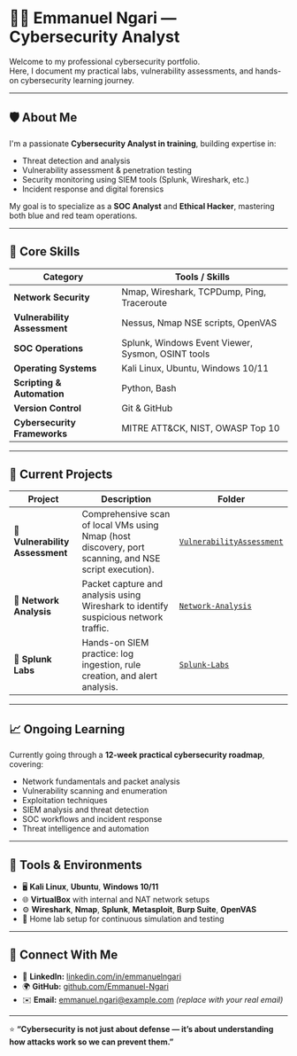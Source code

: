 # 👨‍💻 Emmanuel Ngari — Cybersecurity Analyst

Welcome to my professional cybersecurity portfolio.  
Here, I document my practical labs, vulnerability assessments, and hands-on cybersecurity learning journey.  

---

## 🛡️ About Me
I'm a passionate **Cybersecurity Analyst in training**, building expertise in:
- Threat detection and analysis  
- Vulnerability assessment & penetration testing  
- Security monitoring using SIEM tools (Splunk, Wireshark, etc.)  
- Incident response and digital forensics  

My goal is to specialize as a **SOC Analyst** and **Ethical Hacker**, mastering both blue and red team operations.

---

## 🧠 Core Skills
| Category | Tools / Skills |
|-----------|----------------|
| **Network Security** | Nmap, Wireshark, TCPDump, Ping, Traceroute |
| **Vulnerability Assessment** | Nessus, Nmap NSE scripts, OpenVAS |
| **SOC Operations** | Splunk, Windows Event Viewer, Sysmon, OSINT tools |
| **Operating Systems** | Kali Linux, Ubuntu, Windows 10/11 |
| **Scripting & Automation** | Python, Bash |
| **Version Control** | Git & GitHub |
| **Cybersecurity Frameworks** | MITRE ATT&CK, NIST, OWASP Top 10 |

---

## 🔬 Current Projects
| Project | Description | Folder |
|----------|--------------|--------|
| **🔹 Vulnerability Assessment** | Comprehensive scan of local VMs using Nmap (host discovery, port scanning, and NSE script execution). | [`VulnerabilityAssessment`](./VulnerabilityAssessment) |
| **🔹 Network Analysis** | Packet capture and analysis using Wireshark to identify suspicious network traffic. | [`Network-Analysis`](./Network-Analysis) |
| **🔹 Splunk Labs** | Hands-on SIEM practice: log ingestion, rule creation, and alert analysis. | [`Splunk-Labs`](./Splunk-Labs) |

---

## 📈 Ongoing Learning
Currently going through a **12-week practical cybersecurity roadmap**, covering:
- Network fundamentals and packet analysis  
- Vulnerability scanning and enumeration  
- Exploitation techniques  
- SIEM analysis and threat detection  
- SOC workflows and incident response  
- Threat intelligence and automation  

---

## 🧰 Tools & Environments
- 🖥️ **Kali Linux**, **Ubuntu**, **Windows 10/11**
- 🌐 **VirtualBox** with internal and NAT network setups  
- ⚙️ **Wireshark**, **Nmap**, **Splunk**, **Metasploit**, **Burp Suite**, **OpenVAS**
- 📡 Home lab setup for continuous simulation and testing  

---

## 🤝 Connect With Me
- 💼 **LinkedIn:** [linkedin.com/in/emmanuelngari](https://linkedin.com/in/emmanuelngari)  
- 🌍 **GitHub:** [github.com/Emmanuel-Ngari](https://github.com/Emmanuel-Ngari)  
- ✉️ **Email:** emmanuel.ngari@example.com *(replace with your real email)*  

---

⭐ **“Cybersecurity is not just about defense — it’s about understanding how attacks work so we can prevent them.”**
